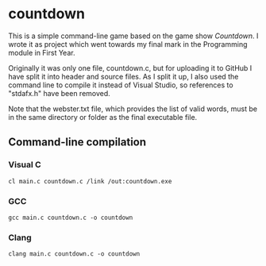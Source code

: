 # countdown
This is a simple command-line game based on the game show _Countdown_.
I wrote it as project which went towards my final mark in the Programming module in First Year.

Originally it was only one file, countdown.c, but for uploading it to GitHub I have split it into header and source files.
As I split it up, I also used the command line to compile it instead of Visual Studio, so references to "stdafx.h" have been removed.

Note that the webster.txt file, which provides the list of valid words, must be in the same directory or folder as the final executable file.

## Command-line compilation

### Visual C
    cl main.c countdown.c /link /out:countdown.exe

### GCC
    gcc main.c countdown.c -o countdown

### Clang
    clang main.c countdown.c -o countdown

